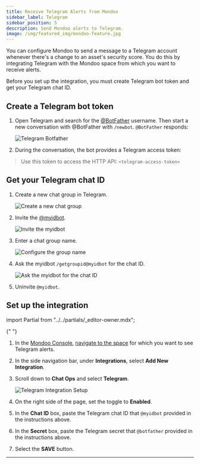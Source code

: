 ```yaml
---
title: Receive Telegram Alerts from Mondoo
sidebar_label: Telegram
sidebar_position: 5
description: Send Mondoo alerts to Telegram.
image: /img/featured_img/mondoo-feature.jpg
---
```


You can configure Mondoo to send a message to a Telegram account whenever there's a change to an asset's security score. You do this by integrating Telegram with the Mondoo space from which you want to receive alerts.

Before you set up the integration, you must create Telegram bot token and get your Telegram chat ID.

## Create a Telegram bot token

1. Open Telegram and search for the [@BotFather](https://telegram.me/botfather) username. Then start a new conversation with @BotFather with `/newbot`. `@BotFather` responds:

   ![Telegram Botfather](/img/platform/maintain/alerting/telegram/telegram-botfather.png)

2. During the conversation, the bot provides a Telegram access token:

> Use this token to access the HTTP API:
> `<telegram-access-token>`

## Get your Telegram chat ID

1. Create a new chat group in Telegram.

   ![Create a new chat group](/img/platform/maintain/alerting/telegram/telegram-new-group.png)

2. Invite the [@myidbot](https://telegram.me/myidbot).

   ![Invite the myidbot](/img/platform/maintain/alerting/telegram/telegram-new-group-idbot.png)

3. Enter a chat group name.

   ![Configure the group name](/img/platform/maintain/alerting/telegram/telegram-new-group-name.png)

4. Ask the myidbot `/getgroupid@myidbot` for the chat ID.

   ![Ask the myidbot for the chat ID](/img/platform/maintain/alerting/telegram/telegram-chatid.png)

5. Uninvite `@myidbot`.

## Set up the integration

import Partial from "../../partials/\_editor-owner.mdx";

<Partial />{" "}

1. In the [Mondoo Console](https://console.mondoo.com), [navigate to the space](/platform/start/navigate) for which you want to see Telegram alerts.

2. In the side navigation bar, under **Integrations**, select **Add New Integration**.

3. Scroll down to **Chat Ops** and select **Telegram**.

   ![Telegram Integration Setup](/img/platform/maintain/alerting/telegram/telegram-mondoo-configure.png)

4. On the right side of the page, set the toggle to **Enabled**.

5. In the **Chat ID** box, paste the Telegram chat ID that `@myidbot` provided in the instructions above.

6. In the **Secret** box, paste the Telegram secret that `@botfather` provided in the instructions above.

7. Select the **SAVE** button.

---
